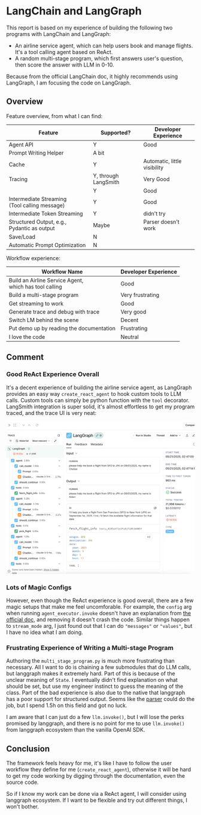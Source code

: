# LangChain and LangGraph

This report is based on my experience of building the following two programs with LangChain and LangGraph:

- An airline service agent, which can help users book and manage flights. It's a tool calling agent based on ReAct.
- A random multi-stage program, which first answers user's question, then score the answer with LLM in 0-10.

Because from the official LangChain doc, it highly recommends using LangGraph, I am focusing the code on LangGraph.

## Overview

Feature overview, from what I can find:

| Feature                                          | Supported?           | Developer Experience         |
|--------------------------------------------------|----------------------|------------------------------|
| Agent API                                        | Y                    | Good                         |
| Prompt Writing Helper                            | A bit                |                              |
| Cache                                            | Y                    | Automatic, little visibility |
| Tracing                                          | Y, through LangSmith | Very Good                    |
|                                                  | Y                    | Good                         |
| Intermediate Streaming<br>(Tool calling message) | Y                    | Good                         |
| Intermediate Token Streaming                     | Y                    | didn't try                   |
| Structured Output, e.g., Pydantic as output      | Maybe                | Parser doesn't work          |
| Save/Load                                        | N                    |                              |
| Automatic Prompt Optimization                    | N                    |                              |

Workflow experience:

| Workflow Name                                             | Developer Experience |
|-----------------------------------------------------------|----------------------|
| Build an Airline Service Agent,<br>which has tool calling | Good                 |
| Build a multi-stage program                               | Very frustrating     |
| Get streaming to work                                     | Good                 |
| Generate trace and debug with trace                       | Very good            |
| Switch LM behind the scene                                | Decent               |
| Put demo up by reading the documentation                  | Frustrating          |
| I love the code                                           | Neutral              |


## Comment

### Good ReAct Experience Overall

It's a decent experience of building the airline service agent, as LangGraph provides
an easy way `create_react_agent` to hook custom tools to LLM calls. Custom tools can
simply be python function with the `tool` decorator. LangSmith integration is super
solid, it's almost effortless to get my program traced, and the trace UI is very neat:

![LangSmith Trace](./langsmith_trace.png)

### Lots of Magic Configs

However, even though the ReAct experience is good overall, there are a few magic setups
that make me feel uncomforable. For example, the `config` arg when running `agent_executor.invoke`
doesn't have an explanation from [the official doc](https://python.langchain.com/docs/tutorials/agents),
and removing it doesn't crash the code. Similar things happen to `stream_mode` arg, I just
found out that I can do `"messages"` or `"values"`, but I have no idea what I am doing.

### Frustrating Experience of Writing a Multi-stage Program

Authoring the `multi_stage_program.py` is much more frustrating than necessary. All I want to do
is chaining a few submodules that do LLM calls, but langgraph makes it extremely hard. Part of this
is because of the unclear meaning of `State`. I eventually didn't find explanation on what should be
set, but use my engineer instinct to guess the meaning of the class. Part of the bad experience is
also due to the native that langgraph has a poor support for structured output. Seems like the
[parser](https://python.langchain.com/docs/concepts/output_parsers/) could do the job, but I spend 1.5h
on this field and got no luck.

I am aware that I can just do a few `llm.invoke()`, but I will lose the perks promised by langgraph, and
there is no point for me to use `llm.invoke()` from langgraph ecosystem than the vanilla OpenAI SDK.

## Conclusion

The framework feels heavy for me, it's like I have to follow the user workflow they define for me (`create_react_agent`),
otherwise it will be hard to get my code working by digging through the documentation, even the source code.

So if I know my work can be done via a ReAct agent, I will consider using langgraph ecosystem. If I want to be flexible
and try out different things, I won't bother.
